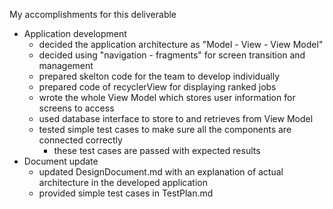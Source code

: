 My accomplishments for this deliverable
- Application development
    - decided the application architecture as "Model - View - View Model"
    - decided using "navigation - fragments" for screen transition and management
    - prepared skelton code for the team to develop individually
    - prepared code of recyclerView for displaying ranked jobs
    - wrote the whole View Model which stores user information for screens to access
    - used database interface to store to and retrieves from View Model
    - tested simple test cases to make sure all the components are connected correctly
        - these test cases are passed with expected results
- Document update
    - updated DesignDocument.md with an explanation of actual architecture in the developed application
    - provided simple test cases in TestPlan.md
